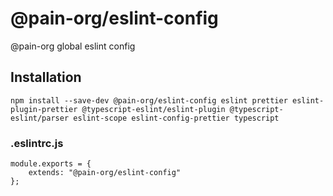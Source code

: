 # @pain-org/eslint-config

@pain-org global eslint config

## Installation

```
npm install --save-dev @pain-org/eslint-config eslint prettier eslint-plugin-prettier @typescript-eslint/eslint-plugin @typescript-eslint/parser eslint-scope eslint-config-prettier typescript
```

### .eslintrc.js

```
module.exports = {
    extends: "@pain-org/eslint-config"
};

```
